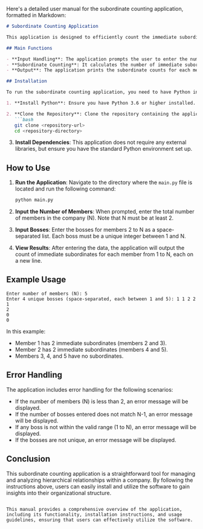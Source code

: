 Here's a detailed user manual for the subordinate counting application, formatted in Markdown:

```markdown
# Subordinate Counting Application

This application is designed to efficiently count the immediate subordinates for each member of a company based on their boss relationships. It allows users to input the number of members and their respective bosses, and outputs the count of immediate subordinates for each member.

## Main Functions

- **Input Handling**: The application prompts the user to enter the number of members and their bosses, ensuring that the input is valid.
- **Subordinate Counting**: It calculates the number of immediate subordinates for each member based on the provided boss relationships.
- **Output**: The application prints the subordinate counts for each member from 1 to N.

## Installation

To run the subordinate counting application, you need to have Python installed on your machine. Follow these steps to set up the environment:

1. **Install Python**: Ensure you have Python 3.6 or higher installed. You can download it from [python.org](https://www.python.org/downloads/).

2. **Clone the Repository**: Clone the repository containing the application code to your local machine.
   ```bash
   git clone <repository-url>
   cd <repository-directory>
   ```

3. **Install Dependencies**: This application does not require any external libraries, but ensure you have the standard Python environment set up.

## How to Use

1. **Run the Application**: Navigate to the directory where the `main.py` file is located and run the following command:
   ```bash
   python main.py
   ```

2. **Input the Number of Members**: When prompted, enter the total number of members in the company (N). Note that N must be at least 2.

3. **Input Bosses**: Enter the bosses for members 2 to N as a space-separated list. Each boss must be a unique integer between 1 and N.

4. **View Results**: After entering the data, the application will output the count of immediate subordinates for each member from 1 to N, each on a new line.

## Example Usage

```
Enter number of members (N): 5
Enter 4 unique bosses (space-separated, each between 1 and 5): 1 1 2 2
1
2
0
0
```

In this example:
- Member 1 has 2 immediate subordinates (members 2 and 3).
- Member 2 has 2 immediate subordinates (members 4 and 5).
- Members 3, 4, and 5 have no subordinates.

## Error Handling

The application includes error handling for the following scenarios:
- If the number of members (N) is less than 2, an error message will be displayed.
- If the number of bosses entered does not match N-1, an error message will be displayed.
- If any boss is not within the valid range (1 to N), an error message will be displayed.
- If the bosses are not unique, an error message will be displayed.

## Conclusion

This subordinate counting application is a straightforward tool for managing and analyzing hierarchical relationships within a company. By following the instructions above, users can easily install and utilize the software to gain insights into their organizational structure.
```

This manual provides a comprehensive overview of the application, including its functionality, installation instructions, and usage guidelines, ensuring that users can effectively utilize the software.